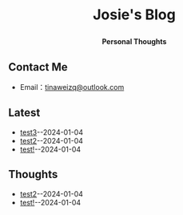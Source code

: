 **<p align="center">Josie's Blog</p>**
====

**<p align="center">Personal Thoughts</p>**


## Contact Me
- Email：[tinaweizq@outlook.com](mailto:tinaweizq@outlook.com)

## Latest
- [test3](https://github.com/JosieWei2023/blog/issues/3)--2024-01-04
- [test2](https://github.com/JosieWei2023/blog/issues/2)--2024-01-04
- [test!](https://github.com/JosieWei2023/blog/issues/1)--2024-01-04
## Thoughts
- [test2](https://github.com/JosieWei2023/blog/issues/2)--2024-01-04
- [test!](https://github.com/JosieWei2023/blog/issues/1)--2024-01-04
